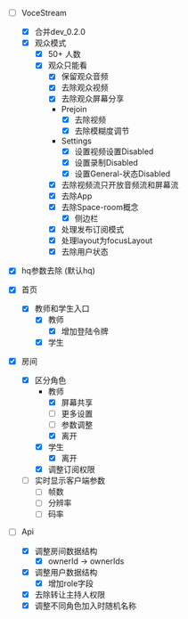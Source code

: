 - [ ] VoceStream
  - [x] 合并dev_0.2.0
  - [x] 观众模式
    - [x] 50+ 人数
    - [x] 观众只能看
      - [x] 保留观众音频
      - [x] 去除观众视频
      - [x] 去除观众屏幕分享
      - Prejoin
        - [x] 去除视频
        - [x] 去除模糊度调节
      - Settings
        - [x] 设置视频设置Disabled
        - [x] 设置录制Disabled
        - [x] 设置General-状态Disabled
      - [x] 去除视频流只开放音频流和屏幕流
      - [x] 去除App
      - [x] 去除Space-room概念
        - [x] 侧边栏
      - [x] 处理发布订阅模式
      - [x] 处理layout为focusLayout
      - [x] 去除用户状态

- [x] hq参数去除 (默认hq)


- [x] 首页
  - [x] 教师和学生入口
    - [x] 教师
      - [x] 增加登陆令牌
    - [x] 学生
- [x] 房间
  - [x] 区分角色
    - 教师
      - [x] 屏幕共享
      - [ ] 更多设置
      - [ ] 参数调整
      - [x] 离开
    - [x] 学生
      - [x] 离开
    - [x] 调整订阅权限
  - [ ] 实时显示客户端参数
    - [ ] 帧数
    - [ ] 分辨率
    - [ ] 码率
- [ ] Api
  - [x] 调整房间数据结构
    - [x] ownerId -> ownerIds
  - [x] 调整用户数据结构
    - [x] 增加role字段
  - [x] 去除转让主持人权限
  - [x] 调整不同角色加入时随机名称